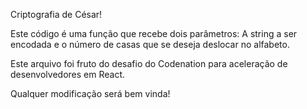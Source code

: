 Criptografia de César!

Este código é uma função que recebe dois parâmetros: A string a ser encodada e o número de casas que se deseja deslocar no alfabeto.

Este arquivo foi fruto do desafio do Codenation para aceleração de desenvolvedores em React.

Qualquer modificação será bem vinda!